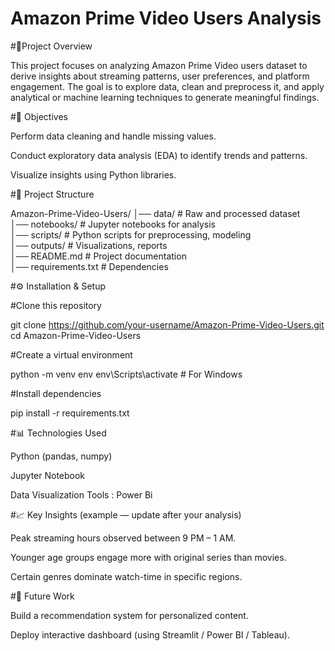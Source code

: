 # Amazon Prime Video Users Analysis

#📌Project Overview

This project focuses on analyzing Amazon Prime Video users dataset to derive insights about streaming patterns, user preferences, and platform engagement. The goal is to explore data, clean and preprocess it, and apply analytical or machine learning techniques to generate meaningful findings.

#🎯 Objectives

Perform data cleaning and handle missing values.

Conduct exploratory data analysis (EDA) to identify trends and patterns.

Visualize insights using Python libraries.


#📂 Project Structure

Amazon-Prime-Video-Users/
│── data/              # Raw and processed dataset  
│── notebooks/         # Jupyter notebooks for analysis  
│── scripts/           # Python scripts for preprocessing, modeling  
│── outputs/           # Visualizations, reports  
│── README.md          # Project documentation  
│── requirements.txt   # Dependencies  


#⚙️ Installation & Setup

#Clone this repository

git clone https://github.com/your-username/Amazon-Prime-Video-Users.git
cd Amazon-Prime-Video-Users

#Create a virtual environment

python -m venv env
env\Scripts\activate      # For Windows  

#Install dependencies

pip install -r requirements.txt

#📊 Technologies Used

Python (pandas, numpy)

Jupyter Notebook

Data Visualization Tools : Power Bi

#📈 Key Insights (example — update after your analysis)

Peak streaming hours observed between 9 PM – 1 AM.

Younger age groups engage more with original series than movies.

Certain genres dominate watch-time in specific regions.

#🚀 Future Work

Build a recommendation system for personalized content.

Deploy interactive dashboard (using Streamlit / Power BI / Tableau).


